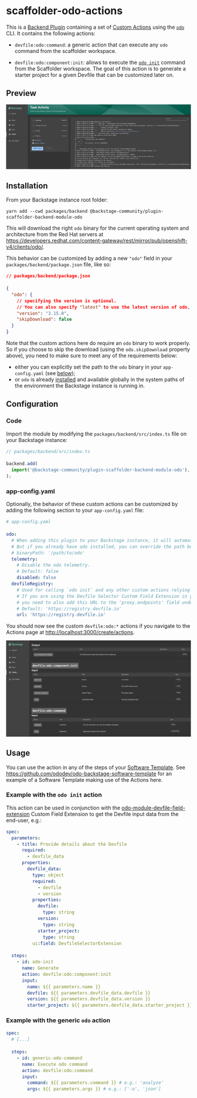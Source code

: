 # scaffolder-odo-actions

This is a [Backend Plugin](https://backstage.io/docs/plugins/backend-plugin/) containing a set of [Custom Actions](https://backstage.io/docs/features/software-templates/writing-custom-actions) using the [`odo`](https://odo.dev/) CLI.
It contains the following actions:

- `devfile:odo:command`: a generic action that can execute any `odo` command from the scaffolder workspace.

- `devfile:odo:component:init`: allows to execute the [`odo init`](https://odo.dev/docs/command-reference/init) command from the Scaffolder workspace. The goal of this action is to generate a starter project for a given Devfile that can be customized later on.

## Preview

![Preview](../../images/preview.png)

## Installation

From your Backstage instance root folder:

```shell
yarn add --cwd packages/backend @backstage-community/plugin-scaffolder-backend-module-odo
```

This will download the right `odo` binary for the current operating system and architecture from the Red Hat servers at <https://developers.redhat.com/content-gateway/rest/mirror/pub/openshift-v4/clients/odo/>.

This behavior can be customized by adding a new `"odo"` field in your `packages/backend/package.json` file, like so:

```json
// packages/backend/package.json

{
  "odo": {
    // specifying the version is optional.
    // You can also specify "latest" to use the latest version of odo, or "nightly" to use the latest nightly build of odo.
    "version": "3.15.0",
    "skipDownload": false
  }
}
```

Note that the custom actions here do require an `odo` binary to work properly.
So if you choose to skip the download (using the `odo.skipDownload` property above), you need to make sure to meet any of the requirements below:

- either you can explicitly set the path to the `odo` binary in your `app-config.yaml` (see [below](#app-configyaml));
- or `odo` is already [installed](https://odo.dev/docs/overview/installation) and available globally in the system paths of the environment the Backstage instance is running in.

## Configuration

### Code

Import the module by modifying the `packages/backend/src/index.ts` file on your Backstage instance:

```ts
// packages/backend/src/index.ts

backend.add(
  import('@backstage-community/plugin-scaffolder-backend-module-odo'),
);
```

### app-config.yaml

Optionally, the behavior of these custom actions can be customized by adding the following section to your `app-config.yaml` file:

```yaml
# app-config.yaml

odo:
  # When adding this plugin to your Backstage instance, it will automatically try to download the right odo binary and use it.
  # But if you already have odo installed, you can override the path below.
  # binaryPath: '/path/to/odo'
  telemetry:
    # Disable the odo telemetry.
    # Default: false
    disabled: false
  devfileRegistry:
    # Used for calling `odo init` and any other custom actions relying on a Devfile registry.
    # If you are using the Devfile Selector Custom Field Extension in your template,
    # you need to also add this URL to the 'proxy.endpoints' field under a '/devfile-registry' field.
    # Default: 'https://registry.devfile.io'
    url: 'https://registry.devfile.io'
```

You should now see the custom `devfile:odo:*` actions if you navigate to the Actions page at <http://localhost:3000/create/actions>.

![List of Actions](../../images/list-of-actions.png)

## Usage

You can use the action in any of the steps of your [Software Template](https://backstage.io/docs/features/software-templates/).
See <https://github.com/ododev/odo-backstage-software-template> for an example of a Software Template making use of the Actions here.

### Example with the `odo init` action

This action can be used in conjunction with the [odo-module-devfile-field-extension](../odo-module-devfile-field-extension) Custom Field Extension to get the Devfile input data from the end-user, e.g.:

```yaml
spec:
  parameters:
    - title: Provide details about the Devfile
      required:
        - devfile_data
      properties:
        devfile_data:
          type: object
          required:
            - devfile
            - version
          properties:
            devfile:
              type: string
            version:
              type: string
            starter_project:
              type: string
          ui:field: DevfileSelectorExtension

  steps:
    - id: odo-init
      name: Generate
      action: devfile:odo:component:init
      input:
        name: ${{ parameters.name }}
        devfile: ${{ parameters.devfile_data.devfile }}
        version: ${{ parameters.devfile_data.version }}
        starter_project: ${{ parameters.devfile_data.starter_project }}
```

### Example with the generic `odo` action

```yaml
spec:
  # [...]

  steps:
    - id: generic-odo-command
      name: Execute odo command
      action: devfile:odo:command
      input:
        command: ${{ parameters.command }} # e.g.: 'analyze'
        args: ${{ parameters.args }} # e.g.: ['-o', 'json']
```
